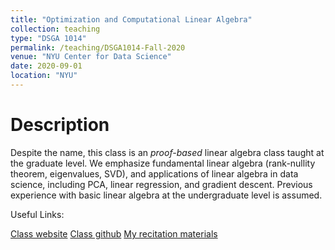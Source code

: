 ```yaml
---
title: "Optimization and Computational Linear Algebra"
collection: teaching
type: "DSGA 1014"
permalink: /teaching/DSGA1014-Fall-2020
venue: "NYU Center for Data Science"
date: 2020-09-01
location: "NYU"
---
```

Description
======
Despite the name, this class is an *proof-based* linear algebra class taught at the graduate level.
We emphasize fundamental linear algebra (rank-nullity theorem, eigenvalues, SVD), and applications of linear algebra in data science, including PCA, linear regression, and gradient descent.
Previous experience with basic linear algebra at the undergraduate level is assumed.

Useful Links:

[Class website](https://leomiolane.github.io/linalg-for-ds.html)
[Class github](https://github.com/leomiolane/linalg-for-ds)
[My recitation materials](https://github.com/alexwdong/DSGA_1014_Fall_2020)
